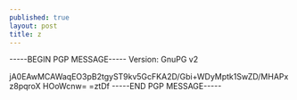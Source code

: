 ```yaml
---
published: true
layout: post
title: z
---
```


-----BEGIN PGP MESSAGE-----
Version: GnuPG v2

jA0EAwMCAWaqEO3pB2tgyST9kv5GcFKA2D/Gbi+WDyMptk1SwZD/MHAPxz8pqroX
HOoWcnw=
=ztDf
-----END PGP MESSAGE-----
